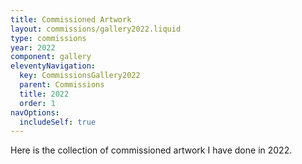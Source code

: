 ```yaml
---
title: Commissioned Artwork
layout: commissions/gallery2022.liquid
type: commissions
year: 2022
component: gallery
eleventyNavigation:
  key: CommissionsGallery2022
  parent: Commissions
  title: 2022
  order: 1
navOptions:
  includeSelf: true
---
```


Here is the collection of commissioned artwork I have done in 2022.
